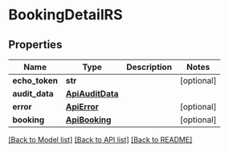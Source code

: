 # BookingDetailRS

## Properties
Name | Type | Description | Notes
------------ | ------------- | ------------- | -------------
**echo_token** | **str** |  | [optional] 
**audit_data** | [**ApiAuditData**](ApiAuditData.md) |  | 
**error** | [**ApiError**](ApiError.md) |  | [optional] 
**booking** | [**ApiBooking**](ApiBooking.md) |  | [optional] 

[[Back to Model list]](../README.md#documentation-for-models) [[Back to API list]](../README.md#documentation-for-api-endpoints) [[Back to README]](../README.md)


